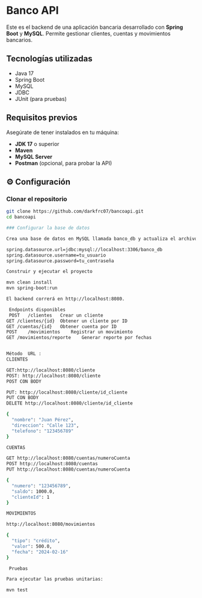 # Banco API

Este es el backend de una aplicación bancaria desarrollado con **Spring Boot** y **MySQL**. Permite gestionar clientes, cuentas y movimientos bancarios.

## Tecnologías utilizadas
- Java 17
- Spring Boot
- MySQL
- JDBC
- JUnit (para pruebas)

## Requisitos previos
Asegúrate de tener instalados en tu máquina:
- **JDK 17** o superior
- **Maven**
- **MySQL Server**
- **Postman** (opcional, para probar la API)

## ⚙️ Configuración

### Clonar el repositorio
```sh
git clone https://github.com/darkfrc07/bancoapi.git
cd bancoapi

### Configurar la base de datos

Crea una base de datos en MySQL llamada banco_db y actualiza el archivo application.properties con tus credenciales:

spring.datasource.url=jdbc:mysql://localhost:3306/banco_db
spring.datasource.username=tu_usuario
spring.datasource.password=tu_contraseña

Construir y ejecutar el proyecto

mvn clean install
mvn spring-boot:run

El backend correrá en http://localhost:8080.

 Endpoints disponibles
 POST	/clientes	Crear un cliente
GET	/clientes/{id}	Obtener un cliente por ID
GET	/cuentas/{id}	Obtener cuenta por ID
POST	/movimientos	Registrar un movimiento
GET	/movimientos/reporte	Generar reporte por fechas


Método	URL	:
CLIENTES

GET:http://localhost:8080/cliente 
POST: http://localhost:8080/cliente 
POST CON BODY

PUT: http://localhost:8080/cliente/id_cliente
PUT CON BODY
DELETE http://localhost:8080/cliente/id_cliente

{
  "nombre": "Juan Pérez",
  "direccion": "Calle 123",
  "telefono": "123456789"
}

CUENTAS

GET http://localhost:8080/cuentas/numeroCuenta
POST http://localhost:8080/cuentas
PUT http://localhost:8080/cuentas/numeroCuenta

{
  "numero": "123456789",
  "saldo": 1000.0,
  "clienteId": 1
}

MOVIMIENTOS

http://localhost:8080/movimientos

{
  "tipo": "crédito",
  "valor": 500.0,
  "fecha": "2024-02-16"
}

 Pruebas

Para ejecutar las pruebas unitarias:

mvn test
